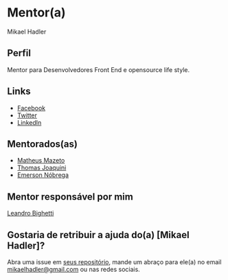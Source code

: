# Mentor(a)

Mikael Hadler

## Perfil

Mentor para Desenvolvedores Front End e opensource life style.

## Links

* [Facebook](https://www.facebook.com/profile.php?id=100011593187579)
* [Twitter](https://twitter.com/mikaelhadler)
* [LinkedIn](https://www.linkedin.com/in/mikaelhadler)

## Mentorados(as)

- [Matheus Mazeto](/profiles/pupils/profiles/matheus_mazeto.md)
- [Thomas Joaquini](/profiles/pupils/profiles/ThomasJoaquini.md)
- [Emerson Nóbrega](/profiles/pupils/profiles/emersonnobrega.md)

## Mentor responsável por mim
[Leandro Bighetti](/profiles/mentors/profiles/leandro_bighetti.md)

## Gostaria de retribuir a ajuda do(a) [Mikael Hadler]?

Abra uma issue em [seus repositório](https://github.com/mikaelhadler?tab=repositories), mande um abraço para ele(a) no email mikaelhadler@gmail.com ou nas redes sociais.
